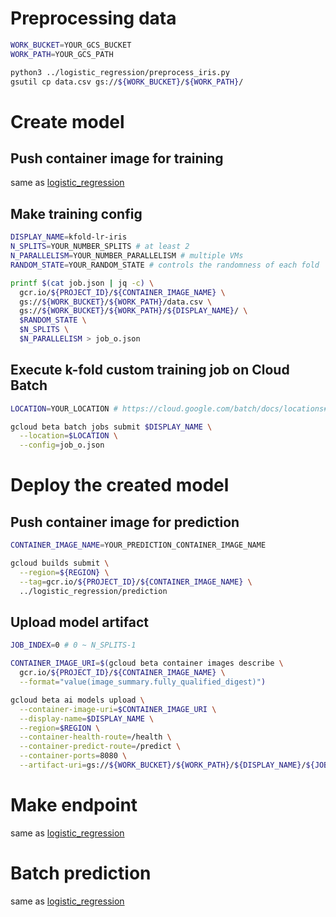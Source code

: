# Preprocessing data
```bash
WORK_BUCKET=YOUR_GCS_BUCKET
WORK_PATH=YOUR_GCS_PATH

python3 ../logistic_regression/preprocess_iris.py
gsutil cp data.csv gs://${WORK_BUCKET}/${WORK_PATH}/
```

# Create model
## Push container image for training
same as [logistic_regression](https://github.com/imaiyu625/vertexai-custom-models/blob/main/logistic_regression/README.md#push-container-image-for-training)

## Make training config
```bash
DISPLAY_NAME=kfold-lr-iris
N_SPLITS=YOUR_NUMBER_SPLITS # at least 2
N_PARALLELISM=YOUR_NUMBER_PARALLELISM # multiple VMs
RANDOM_STATE=YOUR_RANDOM_STATE # controls the randomness of each fold

printf $(cat job.json | jq -c) \
  gcr.io/${PROJECT_ID}/${CONTAINER_IMAGE_NAME} \
  gs://${WORK_BUCKET}/${WORK_PATH}/data.csv \
  gs://${WORK_BUCKET}/${WORK_PATH}/${DISPLAY_NAME}/ \
  $RANDOM_STATE \
  $N_SPLITS \
  $N_PARALLELISM > job_o.json
```

## Execute k-fold custom training job on Cloud Batch
```bash
LOCATION=YOUR_LOCATION # https://cloud.google.com/batch/docs/locations#regions

gcloud beta batch jobs submit $DISPLAY_NAME \
  --location=$LOCATION \
  --config=job_o.json
```

# Deploy the created model
## Push container image for prediction
```bash
CONTAINER_IMAGE_NAME=YOUR_PREDICTION_CONTAINER_IMAGE_NAME

gcloud builds submit \
  --region=${REGION} \
  --tag=gcr.io/${PROJECT_ID}/${CONTAINER_IMAGE_NAME} \
  ../logistic_regression/prediction
```

## Upload model artifact
```bash
JOB_INDEX=0 # 0 ~ N_SPLITS-1

CONTAINER_IMAGE_URI=$(gcloud beta container images describe \
  gcr.io/${PROJECT_ID}/${CONTAINER_IMAGE_NAME} \
  --format="value(image_summary.fully_qualified_digest)")

gcloud beta ai models upload \
  --container-image-uri=$CONTAINER_IMAGE_URI \
  --display-name=$DISPLAY_NAME \
  --region=$REGION \
  --container-health-route=/health \
  --container-predict-route=/predict \
  --container-ports=8080 \
  --artifact-uri=gs://${WORK_BUCKET}/${WORK_PATH}/${DISPLAY_NAME}/${JOB_INDEX}/
```

# Make endpoint
same as [logistic_regression](https://github.com/imaiyu625/vertexai-custom-models/blob/main/logistic_regression/README.md#make-endpoint)

# Batch prediction
same as [logistic_regression](https://github.com/imaiyu625/vertexai-custom-models/blob/main/logistic_regression/README.md#batch-prediction)
